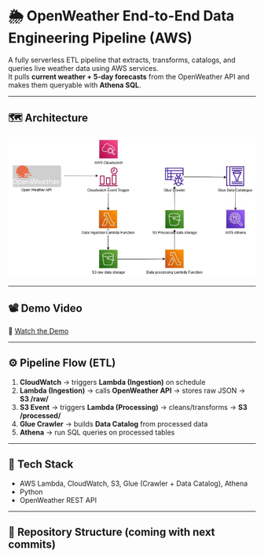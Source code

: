 # 🌦️ OpenWeather End-to-End Data Engineering Pipeline (AWS)

A fully serverless ETL pipeline that extracts, transforms, catalogs, and queries live weather data using AWS services.  
It pulls **current weather + 5-day forecasts** from the OpenWeather API and makes them queryable with **Athena SQL**.

---

## 🗺️ Architecture

![Architecture](Architecture.jpg)

---

## 📽️ Demo Video
🎥 [Watch the Demo](https://drive.google.com/file/d/1Fe-N29dbvDk13CSjlRU8Y4WUhW0Hp2UQ/view?usp=sharing)

---

## ⚙️ Pipeline Flow (ETL)

1. **CloudWatch** → triggers **Lambda (Ingestion)** on schedule  
2. **Lambda (Ingestion)** → calls **OpenWeather API** → stores raw JSON → **S3 /raw/**  
3. **S3 Event** → triggers **Lambda (Processing)** → cleans/transforms → **S3 /processed/**  
4. **Glue Crawler** → builds **Data Catalog** from processed data  
5. **Athena** → run SQL queries on processed tables

---

## 🧰 Tech Stack
- AWS Lambda, CloudWatch, S3, Glue (Crawler + Data Catalog), Athena  
- Python  
- OpenWeather REST API

---

## 📂 Repository Structure (coming with next commits)
